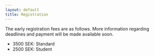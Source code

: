 ```yaml
---
layout: default
title: Registration
---
```


The early registration fees are as follows. More information regarding deadlines and payment will be made available soon.
 - 3500 SEK: Standard
 - 2500 SEK: Student
